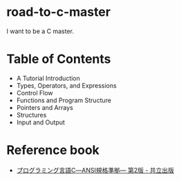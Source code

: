 # road-to-c-master
I want to be a C master.

# Table of Contents
- A Tutorial Introduction
- Types, Operators, and Expressions
- Control Flow
- Functions and Program Structure
- Pointers and Arrays
- Structures
- Input and Output

# Reference book
- [プログラミング言語C―ANSI規格準拠― 第2版 - 共立出版](https://www.kyoritsu-pub.co.jp/bookdetail/9784320026926)
